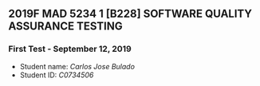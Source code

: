 ## 2019F MAD 5234 1 [B228] SOFTWARE QUALITY ASSURANCE TESTING

### First Test - September 12, 2019

- Student name: *Carlos Jose Bulado*
- Student ID: 	*C0734506* 
